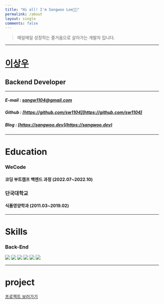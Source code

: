 ```yaml
---
title: "Hi all! I'm Sangwoo Lee👋🏻"
permalink: /about
layout: single
comments: false
---
```


> 매일매일 성장하는 즐거움으로 살아가는 개발자 입니다.

---

# [이상우](https://sangwoo.dev/memoir/wecode/bye)

## Backend Developer

---


##### E-mail : sangw1104@gmail.com

##### Github : [https://github.com/sw1104](https://github.com/sw1104)

##### Blog : [https://sangwoo.dev](https://sangwoo.dev)

---

# Education

### WeCode

#### 코딩 부트캠프 백엔드 과정 (2022.07~2022.10)

### 단국대학교

#### 식품영양학과 (2011.03~2019.02)

---

# Skills

### Back-End

<img src="https://img.shields.io/badge/JavaScript-FFCA28?style=flat-square&logo=javascript&logoColor=white"/>
<img src="https://img.shields.io/badge/Node.js-008000?style=flat-square&logo=Node.js&logoColor=white"/>
<img src="https://img.shields.io/badge/Express-000080?style=flat-square&logo=Express&logoColor=white"/>
<img src="https://img.shields.io/badge/TypeScript-3178C6?style=flat-square&logo=TypeScript&logoColor=white"/></a>
<img src="https://img.shields.io/badge/NestJs-E0234E?style=flat-square&logo=NestJs&logoColor=white"/></a>
<img src="https://img.shields.io/badge/ MySQL8.0-6441a5?style=flat-square&logo=MySQL&logoColor=white"/>

---

# project

[프로젝트 보러가기](https://sangwoo.dev/projects)


